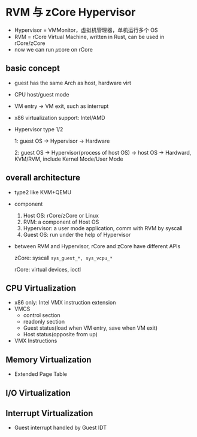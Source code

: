 # RVM 与 zCore Hypervisor

* Hypervisor = VMMonitor，虚拟机管理器，单机运行多个 OS
* RVM = rCore Virtual Machine, written in Rust, can be used in rCore/zCore
* now we can run $\mu$core on rCore

## basic concept

* guest has the same Arch as host, hardware virt

* CPU host/guest mode

* VM entry -> VM exit, such as interrupt

* x86 virtualization support: Intel/AMD

* Hypervisor type 1/2

  1: guest OS -> Hypervisor -> Hardware

  2: guest OS -> Hypervisor(process of host OS) -> host OS -> Hardward, KVM/RVM, include Kernel Mode/User Mode

## overall architecture

* type2 like KVM+QEMU

* component

  1. Host OS: rCore/zCore or Linux
  2. RVM: a component of Host OS
  3. Hypervisor: a user mode application, comm with RVM by syscall
  4. Guest OS: run under the help of Hypervisor

* between RVM and Hypervisor, rCore and zCore have different APIs

  zCore: syscall `sys_guest_*, sys_vcpu_*`

  rCore: virtual devices, ioctl

## CPU Virtualization

* x86 only: Intel VMX instruction extension
* VMCS
  * control section
  * readonly section
  * Guest status(load when VM entry, save when VM exit)
  * Host status(opposite from up)
* VMX Instructions

## Memory Virtualization

* Extended Page Table

## I/O Virtualization

## Interrupt Virtualization

* Guest interrupt handled by Guest IDT
